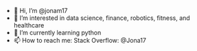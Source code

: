 - 👋 Hi, I’m @jonam17
- 👀 I’m interested in data science, finance, robotics, fitness, and healthcare
- 🌱 I’m currently learning python
- 📫 How to reach me: Stack Overflow: @Jona17


<!---
jonam17/jonam17 is a ✨ special ✨ repository because its `README.md` (this file) appears on your GitHub profile.
You can click the Preview link to take a look at your changes.
--->
